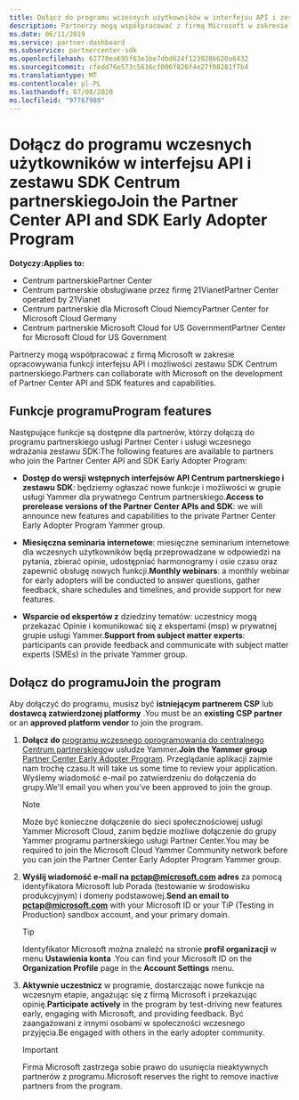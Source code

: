 ```yaml
---
title: Dołącz do programu wczesnych użytkowników w interfejsu API i zestawu SDK Centrum partnerskiego
description: Partnerzy mogą współpracować z firmą Microsoft w zakresie opracowywania funkcji i możliwości partnerskich.
ms.date: 06/11/2019
ms.service: partner-dashboard
ms.subservice: partnercenter-sdk
ms.openlocfilehash: 62770ea695f63e1be7dbd624f1239286620a6432
ms.sourcegitcommit: cfedd76e573c5616cf006f826f4e27f08281f7b4
ms.translationtype: MT
ms.contentlocale: pl-PL
ms.lasthandoff: 07/08/2020
ms.locfileid: "97767989"
---
```

# <a name="join-the-partner-center-api-and-sdk-early-adopter-program"></a><span data-ttu-id="77599-103">Dołącz do programu wczesnych użytkowników w interfejsu API i zestawu SDK Centrum partnerskiego</span><span class="sxs-lookup"><span data-stu-id="77599-103">Join the Partner Center API and SDK Early Adopter Program</span></span>

<span data-ttu-id="77599-104">**Dotyczy:**</span><span class="sxs-lookup"><span data-stu-id="77599-104">**Applies to:**</span></span>

- <span data-ttu-id="77599-105">Centrum partnerskie</span><span class="sxs-lookup"><span data-stu-id="77599-105">Partner Center</span></span>
- <span data-ttu-id="77599-106">Centrum partnerskie obsługiwane przez firmę 21Vianet</span><span class="sxs-lookup"><span data-stu-id="77599-106">Partner Center operated by 21Vianet</span></span>
- <span data-ttu-id="77599-107">Centrum partnerskie dla Microsoft Cloud Niemcy</span><span class="sxs-lookup"><span data-stu-id="77599-107">Partner Center for Microsoft Cloud Germany</span></span>
- <span data-ttu-id="77599-108">Centrum partnerskie Microsoft Cloud for US Government</span><span class="sxs-lookup"><span data-stu-id="77599-108">Partner Center for Microsoft Cloud for US Government</span></span>

<span data-ttu-id="77599-109">Partnerzy mogą współpracować z firmą Microsoft w zakresie opracowywania funkcji interfejsu API i możliwości zestawu SDK Centrum partnerskiego.</span><span class="sxs-lookup"><span data-stu-id="77599-109">Partners can collaborate with Microsoft on the development of Partner Center API and SDK features and capabilities.</span></span>

## <a name="program-features"></a><span data-ttu-id="77599-110">Funkcje programu</span><span class="sxs-lookup"><span data-stu-id="77599-110">Program features</span></span>

<span data-ttu-id="77599-111">Następujące funkcje są dostępne dla partnerów, którzy dołączą do programu partnerskiego usługi Partner Center i usługi wczesnego wdrażania zestawu SDK:</span><span class="sxs-lookup"><span data-stu-id="77599-111">The following features are available to partners who join the Partner Center API and SDK Early Adopter Program:</span></span>

- <span data-ttu-id="77599-112">**Dostęp do wersji wstępnych interfejsów API Centrum partnerskiego i zestawu SDK**: będziemy ogłaszać nowe funkcje i możliwości w grupie usługi Yammer dla prywatnego Centrum partnerskiego.</span><span class="sxs-lookup"><span data-stu-id="77599-112">**Access to prerelease versions of the Partner Center APIs and SDK**: we will announce new features and capabilities to the private Partner Center Early Adopter Program Yammer group.</span></span>

- <span data-ttu-id="77599-113">**Miesięczna seminaria internetowe**: miesięczne seminarium internetowe dla wczesnych użytkowników będą przeprowadzane w odpowiedzi na pytania, zbierać opinie, udostępniać harmonogramy i osie czasu oraz zapewnić obsługę nowych funkcji.</span><span class="sxs-lookup"><span data-stu-id="77599-113">**Monthly webinars**: a monthly webinar for early adopters will be conducted to answer questions, gather feedback, share schedules and timelines, and provide support for new features.</span></span>

- <span data-ttu-id="77599-114">**Wsparcie od ekspertów z** dziedziny tematów: uczestnicy mogą przekazać Opinie i komunikować się z ekspertami (msp) w prywatnej grupie usługi Yammer.</span><span class="sxs-lookup"><span data-stu-id="77599-114">**Support from subject matter experts**: participants can provide feedback and communicate with subject matter experts (SMEs) in the private Yammer group.</span></span>

## <a name="join-the-program"></a><span data-ttu-id="77599-115">Dołącz do programu</span><span class="sxs-lookup"><span data-stu-id="77599-115">Join the program</span></span>

<span data-ttu-id="77599-116">Aby dołączyć do programu, musisz być **istniejącym partnerem CSP** lub **dostawcą zatwierdzonej platformy** .</span><span class="sxs-lookup"><span data-stu-id="77599-116">You must be an **existing CSP partner** or an **approved platform vendor** to join the program.</span></span>

1. <span data-ttu-id="77599-117">**Dołącz do** [programu wczesnego oprogramowania do centralnego Centrum partnerskiego](https://www.yammer.com/cloudpartnercommunity/#/threads/inGroup?type=in_group&feedId=5944712&view=all)w usłudze Yammer.</span><span class="sxs-lookup"><span data-stu-id="77599-117">**Join the Yammer group** [Partner Center Early Adopter Program](https://www.yammer.com/cloudpartnercommunity/#/threads/inGroup?type=in_group&feedId=5944712&view=all).</span></span> <span data-ttu-id="77599-118">Przeglądanie aplikacji zajmie nam trochę czasu.</span><span class="sxs-lookup"><span data-stu-id="77599-118">It will take us some time to review your application.</span></span> <span data-ttu-id="77599-119">Wyślemy wiadomość e-mail po zatwierdzeniu do dołączenia do grupy.</span><span class="sxs-lookup"><span data-stu-id="77599-119">We'll email you when you've been approved to join the group.</span></span>

   > [!NOTE]
   > <span data-ttu-id="77599-120">Może być konieczne dołączenie do sieci społecznościowej usługi Yammer Microsoft Cloud, zanim będzie możliwe dołączenie do grupy Yammer programu partnerskiego usługi Partner Center.</span><span class="sxs-lookup"><span data-stu-id="77599-120">You may be required to join the Microsoft Cloud Yammer Community network before you can join the Partner Center Early Adopter Program Yammer group.</span></span>

2. <span data-ttu-id="77599-121">**Wyślij wiadomość e-mail na [pctap@microsoft.com](mailto:pctap@microsoft.com) adres** za pomocą identyfikatora Microsoft lub Porada (testowanie w środowisku produkcyjnym) i domeny podstawowej.</span><span class="sxs-lookup"><span data-stu-id="77599-121">**Send an email to [pctap@microsoft.com](mailto:pctap@microsoft.com)** with your Microsoft ID or your TiP (Testing in Production) sandbox account, and your primary domain.</span></span>

   > [!TIP]
   > <span data-ttu-id="77599-122">Identyfikator Microsoft można znaleźć na stronie **profil organizacji** w menu **Ustawienia konta** .</span><span class="sxs-lookup"><span data-stu-id="77599-122">You can find your Microsoft ID on the **Organization Profile** page in the **Account Settings** menu.</span></span>

3. <span data-ttu-id="77599-123">**Aktywnie uczestnicz** w programie, dostarczając nowe funkcje na wczesnym etapie, angażując się z firmą Microsoft i przekazując opinię.</span><span class="sxs-lookup"><span data-stu-id="77599-123">**Participate actively** in the program by test-driving new features early, engaging with Microsoft, and providing feedback.</span></span> <span data-ttu-id="77599-124">Być zaangażowani z innymi osobami w społeczności wczesnego przyjęcia.</span><span class="sxs-lookup"><span data-stu-id="77599-124">Be engaged with others in the early adopter community.</span></span>

   > [!IMPORTANT]
   > <span data-ttu-id="77599-125">Firma Microsoft zastrzega sobie prawo do usunięcia nieaktywnych partnerów z programu.</span><span class="sxs-lookup"><span data-stu-id="77599-125">Microsoft reserves the right to remove inactive partners from the program.</span></span>
